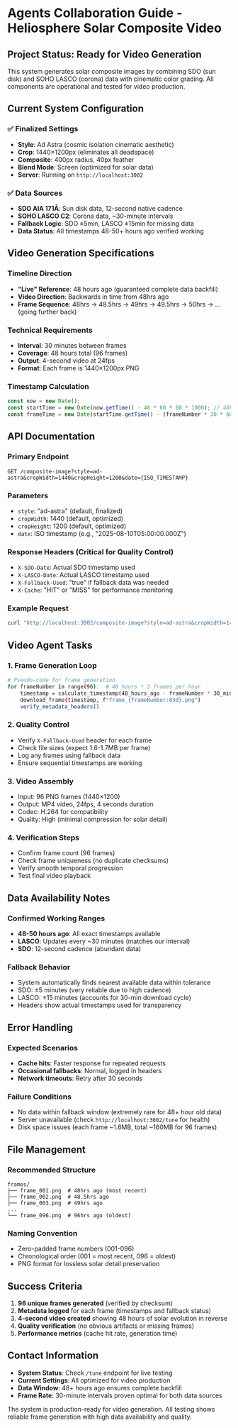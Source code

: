 # Agents Collaboration Guide - Heliosphere Solar Composite Video

## Project Status: Ready for Video Generation

This system generates solar composite images by combining SDO (sun disk) and SOHO LASCO (corona) data with cinematic color grading. All components are operational and tested for video production.

## Current System Configuration

### ✅ Finalized Settings
- **Style**: Ad Astra (cosmic isolation cinematic aesthetic) 
- **Crop**: 1440×1200px (eliminates all deadspace)
- **Composite**: 400px radius, 40px feather
- **Blend Mode**: Screen (optimized for solar data)
- **Server**: Running on `http://localhost:3002`

### ✅ Data Sources
- **SDO AIA 171Å**: Sun disk data, 12-second native cadence
- **SOHO LASCO C2**: Corona data, ~30-minute intervals
- **Fallback Logic**: SDO ±5min, LASCO ±15min for missing data
- **Data Status**: All timestamps 48-50+ hours ago verified working

## Video Generation Specifications

### Timeline Direction
- **"Live" Reference**: 48 hours ago (guaranteed complete data backfill)
- **Video Direction**: Backwards in time from 48hrs ago
- **Frame Sequence**: 48hrs → 48.5hrs → 49hrs → 49.5hrs → 50hrs → ... (going further back)

### Technical Requirements
- **Interval**: 30 minutes between frames
- **Coverage**: 48 hours total (96 frames)
- **Output**: 4-second video at 24fps
- **Format**: Each frame is 1440×1200px PNG

### Timestamp Calculation
```javascript
const now = new Date();
const startTime = new Date(now.getTime() - 48 * 60 * 60 * 1000); // 48hrs ago
const frameTime = new Date(startTime.getTime() - (frameNumber * 30 * 60 * 1000));
```

## API Documentation

### Primary Endpoint
```
GET /composite-image?style=ad-astra&cropWidth=1440&cropHeight=1200&date={ISO_TIMESTAMP}
```

### Parameters
- `style`: "ad-astra" (default, finalized)
- `cropWidth`: 1440 (default, optimized)
- `cropHeight`: 1200 (default, optimized)
- `date`: ISO timestamp (e.g., "2025-08-10T05:00:00.000Z")

### Response Headers (Critical for Quality Control)
- `X-SDO-Date`: Actual SDO timestamp used
- `X-LASCO-Date`: Actual LASCO timestamp used
- `X-Fallback-Used`: "true" if fallback data was needed
- `X-Cache`: "HIT" or "MISS" for performance monitoring

### Example Request
```bash
curl "http://localhost:3002/composite-image?style=ad-astra&cropWidth=1440&cropHeight=1200&date=2025-08-10T05:00:00.000Z" -o frame_001.png
```

## Video Agent Tasks

### 1. Frame Generation Loop
```bash
# Pseudo-code for frame generation
for frameNumber in range(96):  # 48 hours * 2 frames per hour
    timestamp = calculate_timestamp(48_hours_ago - frameNumber * 30_minutes)
    download_frame(timestamp, f"frame_{frameNumber:03d}.png")
    verify_metadata_headers()
```

### 2. Quality Control
- Verify `X-Fallback-Used` header for each frame
- Check file sizes (expect 1.6-1.7MB per frame)
- Log any frames using fallback data
- Ensure sequential timestamps are working

### 3. Video Assembly
- Input: 96 PNG frames (1440×1200)
- Output: MP4 video, 24fps, 4 seconds duration
- Codec: H.264 for compatibility
- Quality: High (minimal compression for solar detail)

### 4. Verification Steps
- Confirm frame count (96 frames)
- Check frame uniqueness (no duplicate checksums)
- Verify smooth temporal progression
- Test final video playback

## Data Availability Notes

### Confirmed Working Ranges
- **48-50 hours ago**: All exact timestamps available
- **LASCO**: Updates every ~30 minutes (matches our interval)
- **SDO**: 12-second cadence (abundant data)

### Fallback Behavior
- System automatically finds nearest available data within tolerance
- SDO: ±5 minutes (very reliable due to high cadence)
- LASCO: ±15 minutes (accounts for 30-min download cycle)
- Headers show actual timestamps used for transparency

## Error Handling

### Expected Scenarios
- **Cache hits**: Faster response for repeated requests
- **Occasional fallbacks**: Normal, logged in headers
- **Network timeouts**: Retry after 30 seconds

### Failure Conditions
- No data within fallback window (extremely rare for 48+ hour old data)
- Server unavailable (check `http://localhost:3002/tune` for health)
- Disk space issues (each frame ~1.6MB, total ~160MB for 96 frames)

## File Management

### Recommended Structure
```
frames/
├── frame_001.png  # 48hrs ago (most recent)
├── frame_002.png  # 48.5hrs ago
├── frame_003.png  # 49hrs ago
...
└── frame_096.png  # 96hrs ago (oldest)
```

### Naming Convention
- Zero-padded frame numbers (001-096)
- Chronological order (001 = most recent, 096 = oldest)
- PNG format for lossless solar detail preservation

## Success Criteria

1. **96 unique frames generated** (verified by checksum)
2. **Metadata logged** for each frame (timestamps and fallback status)
3. **4-second video created** showing 48 hours of solar evolution in reverse
4. **Quality verification** (no obvious artifacts or missing frames)
5. **Performance metrics** (cache hit rate, generation time)

## Contact Information

- **System Status**: Check `/tune` endpoint for live testing
- **Current Settings**: All optimized for video production
- **Data Window**: 48+ hours ago ensures complete backfill
- **Frame Rate**: 30-minute intervals proven optimal for both data sources

The system is production-ready for video generation. All testing shows reliable frame generation with high data availability and quality.